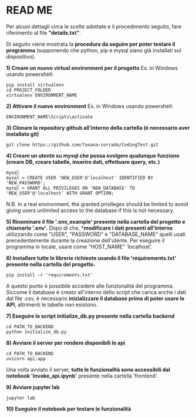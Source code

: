 # READ ME
Per alcuni dettagli circa le scelte adottate e il procedimento seguito, fare riferimento al file **"details.txt"**.

Di seguito viene mostrata la **procedura da seguire per poter testare il programma** (supponendo che python, pip e mysql siano già installati sul dispositivo).

**1) Creare un nuovo virtual environment per il progetto**
Es. in Windows usando powershell:
```
pip install virtualenv
cd PROJECT_FOLDER
virtualenv ENVIRONMENT_NAME
```

**2) Attivare il nuovo environment**
Es. in Windows usando powershell:
```
ENVIRONMENT_NAME\Scripts\activate
```

**3) Clonare la repository github all'interno della cartella (è necessario aver installato git)**
```
git clone https://github.com/fasana-corrado/CodingTest.git
```

**4) Creare un utente su mysql che possa svolgere qualunque funzione (creare DB, creare tabelle, inserire dati, effettuare query, etc.)**
```
mysql
mysql > CREATE USER 'NEW_USER'@'localhost' IDENTIFIED BY 'NEW_PASSWORD';
mysql > GRANT ALL PRIVILEGES ON 'NEW_DATABASE' TO 'NEW_USER'@'localhost' WITH GRANT OPTION;
```
N.B. In a real environment, the granted privileges should be limited to avoid giving users unlimited access to the database if this is
not necessary.

**5) Rinominare il file '.env_example' presente nella cartella del progetto e chiamarlo '.env'.**
Dopo di che, ***modificare i dati presenti all'interno** utilizzando come "USER", "PASSWORD" e "DATABASE_NAME" quelli usati precedentemente durante la creazione dell'utente. Per eseguire il programma in locale, usare come "HOST_NAME" 'localhost'.

**6) Installare tutte le librerie richieste usando il file 'requirements.txt' presente nella cartella del progetto.**
```
pip install -r 'requirements.txt'
```    
A questo punto è possibile accedere alle funzionalità del programma. Siccome il database è creato all'interno dello script che carica anche i dati dal file .csv, è necessario **inizializzare il database prima di poter usare le API**, altrimenti le tabelle non esistono.

**7) Eseguire lo script initialize_db.py presente nella cartella backend**
```
cd PATH_TO_BACKEND
python initialize_db.py
```   

**8) Avviare il server per rendere disponibili le api**
```
cd PATH_TO_BACKEND
uvicorn api:app
```     
Una volta avviato il server, **tutte le funzionalità sono accessibili dal notebook 'invoke_api.ipynb'** presente nella cartella 'frontend'.

**9) Avviare jupyter lab**
```
jupyter lab
```  

**10) Eseguire il notebook per testare le funzionalità**      

